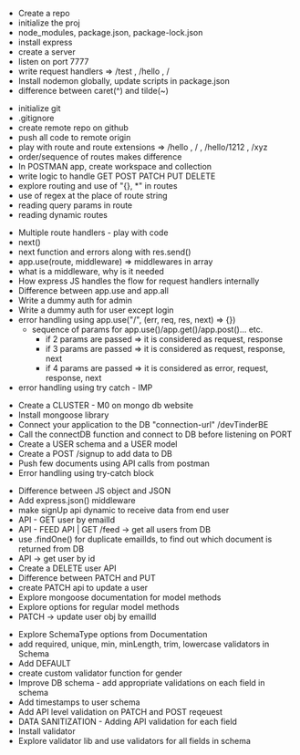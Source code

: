 <!-- S2 EP4 -->

- Create a repo
- initialize the proj
- node_modules, package.json, package-lock.json
- install express
- create a server
- listen on port 7777
- write request handlers => /test , /hello , /
- Install nodemon globally, update scripts in package.json
- difference between caret(^) and tilde(~)

 <!-- S2 EP 5 -->

- initialize git
- .gitignore
- create remote repo on github
- push all code to remote origin
- play with route and route extensions => /hello , / , /hello/1212 , /xyz
- order/sequence of routes makes difference
- In POSTMAN app, create workspace and collection
- write logic to handle GET POST PATCH PUT DELETE
- explore routing and use of "{}, \*" in routes
- use of regex at the place of route string
- reading query params in route
- reading dynamic routes

<!-- S2 EP 6 -->

- Multiple route handlers - play with code
- next()
- next function and errors along with res.send()
- app.use(route, middleware) => middlewares in array
- what is a middleware, why is it needed
- How express JS handles the flow for request handlers internally
- Difference between app.use and app.all
- Write a dummy auth for admin
- Write a dummy auth for user except login
- error handling using app.use("/", (err, req, res, next) => {})
  - sequence of params for app.use()/app.get()/app.post()... etc.
    - if 2 params are passed => it is considered as request, response
    - if 3 params are passed => it is considered as request, response, next
    - if 4 params are passed => it is considered as error, request, response, next
- error handling using try catch - IMP

<!-- S2 EP 7 -->

- Create a CLUSTER - M0 on mongo db website
- Install mongoose library
- Connect your application to the DB "connection-url" /devTinderBE
- Call the connectDB function and connect to DB before listening on PORT
- Create a USER schema and a USER model
- Create a POST /signup to add data to DB
- Push few documents using API calls from postman
- Error handling using try-catch block

<!-- S2 EP 8 -->

- Difference between JS object and JSON
- Add express.json() middleware
- make signUp api dynamic to receive data from end user
- API - GET user by emailId
- API - FEED API | GET /feed -> get all users from DB
- use .findOne() for duplicate emailIds, to find out which document is returned from DB
- API -> get user by id
- Create a DELETE user API
- Difference between PATCH and PUT
- create PATCH api to update a user
- Explore mongoose documentation for model methods
- Explore options for regular model methods
- PATCH -> update user obj by emailId

<!-- S2 EP 09 -->

- Explore SchemaType options from Documentation
- add required, unique, min, minLength, trim, lowercase validators in Schema
- Add DEFAULT
- create custom validator function for gender
- Improve DB schema - add appropriate validations on each field in schema
- Add timestamps to user schema
- Add API level validation on PATCH and POST reqeuest
- DATA SANITIZATION - Adding API validation for each field
- Install validator
- Explore validator lib and use validators for all fields in schema
